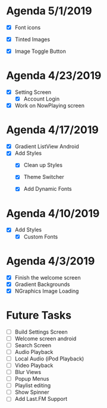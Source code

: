 # Agenda 5/1/2019
- [x] Font icons
- [x] Tinted Images
- [x] Image Toggle Button


# Agenda 4/23/2019
- [x] Setting Screen
	- [x] Account Login
- [x] Work on NowPlaying screen
	
# Agenda 4/17/2019
- [x] Gradient ListView Android
- [x] Add Styles
	- [x] Clean up Styles
	- [x] Theme Switcher 
	- [x] Add Dynamic Fonts


# Agenda 4/10/2019
- [x] Add Styles
    - [x] Custom Fonts

# Agenda 4/3/2019

- [x] Finish the welcome screen
- [x] Gradient Backgrounds
- [x] NGraphics Image Loading

# Future Tasks

- [ ] Build Settings Screen
- [ ] Welcome screen android
- [ ] Search Screen
- [ ] Audio Playback
- [ ] Local Audio  (iPod Playback)
- [ ] Video Playback
- [ ] Blur Views
- [ ] Popup Menus
- [ ] Playlist editing
- [ ] Show Spinner
- [ ] Add Last.FM Support